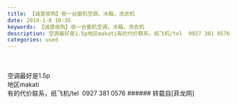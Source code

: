 ```yaml
---
title: 【诚意收购】收一台窗机空调，冰箱，洗衣机
date: 2019-1-8 10:35
keywords: 【诚意收购】收一台窗机空调，冰箱，洗衣机
description: 空调最好是1.5p地区makati有的代价联系，纸飞机/tel  0927 381 0576
categories: used
---
```

<td class="t_f" id="postmessage_2639115">

<br/>
<br/>
空调最好是1.5p<br/>
地区makati<br/>
有的代价联系，纸飞机/tel  0927 381 0576</td>
###### 转载自[菲龙网]